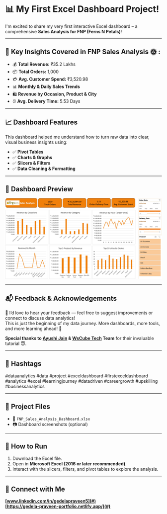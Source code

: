 # 📊 My First Excel Dashboard Project!

I'm excited to share my very first interactive Excel dashboard – a comprehensive **Sales Analysis for FNP (Ferns N Petals)**!

---

## 📌 Key Insights Covered in FNP Sales Analysis 🌞 :

- 💰 **Total Revenue:** ₹35.2 Lakhs  
- 📦 **Total Orders:** 1,000  
- 💳 **Avg. Customer Spend:** ₹3,520.98  
- 📊 **Monthly & Daily Sales Trends**  
- 🛍️ **Revenue by Occasion, Product & City**  
- ⏰ **Avg. Delivery Time:** 5.53 Days  

---

## 📈 Dashboard Features

This dashboard helped me understand how to turn raw data into clear, visual business insights using:

- ✅ **Pivot Tables**
- ✅ **Charts & Graphs**
- ✅ **Slicers & Filters**
- ✅ **Data Cleaning & Formatting**

---

## 📸 Dashboard Preview

![Sales Analysis Dashboard Screenshot](https://github.com/Gedelapraveen/Ferns-Petals-FNP-Sales-Analysis-Dashboard/blob/main/ferns%20and%20petal.jpg?raw=true)

---

## 📬 Feedback & Acknowledgements  

💭 I’d love to hear your feedback — feel free to suggest improvements or connect to discuss data analytics!  
This is just the beginning of my data journey. More dashboards, more tools, and more learning ahead! 🚀

**Special thanks to [Ayushi Jain](#) & [WsCube Tech](#) Team** for their invaluable tutorial 😇.

---

## 📌 Hashtags  

#dataanalytics #data #project #exceldashboard #firstexceldashboard #analytics #excel #learningjourney #datadriven #careergrowth #upskilling #businessanalytics  

---

## 📂 Project Files  

- 📄 `FNP_Sales_Analysis_Dashboard.xlsx`  
- 📷 Dashboard screenshots (optional)

---

## 📌 How to Run

1. Download the Excel file.
2. Open in **Microsoft Excel (2016 or later recommended)**.
3. Interact with the slicers, filters, and pivot tables to explore the analysis.

---

## 🚀 Connect with Me  

**[www.linkedin.com/in/gedelapraveen5](#)**  
**[https://gedela-praveen-portfolio.netlify.app/](#)**  

